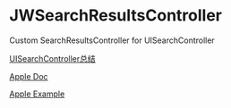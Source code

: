 JWSearchResultsController
=========================

Custom SearchResultsController for UISearchController

[UISearchController总结](http://jowyer.github.io/ios/2014/10/25/UISearchController.html)

[Apple Doc](https://developer.apple.com/library/ios/documentation/UIKit/Reference/UISearchController/index.html)

[Apple Example](https://developer.apple.com/library/ios/samplecode/UICatalog/Introduction/Intro.html)
